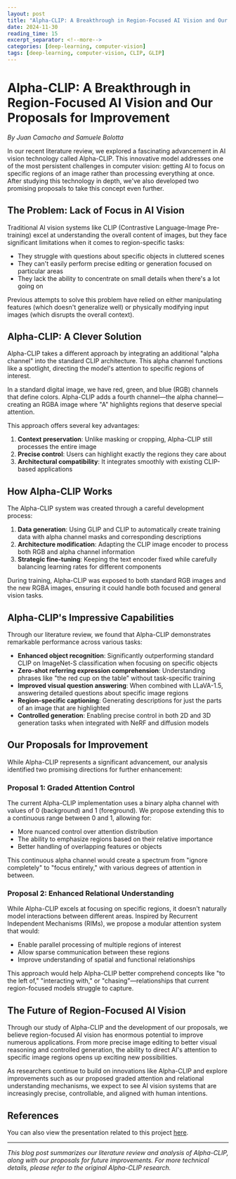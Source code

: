 ```yaml
---
layout: post
title: "Alpha-CLIP: A Breakthrough in Region-Focused AI Vision and Our Proposals for Improvement"
date: 2024-11-30
reading_time: 15
excerpt_separator: <!--more-->
categories: [deep-learning, computer-vision]
tags: [deep-learning, computer-vision, CLIP, GLIP]
---
```


# Alpha-CLIP: A Breakthrough in Region-Focused AI Vision and Our Proposals for Improvement

*By Juan Camacho and Samuele Bolotta*

In our recent literature review, we explored a fascinating advancement in AI vision technology called Alpha-CLIP. This innovative model addresses one of the most persistent challenges in computer vision: getting AI to focus on specific regions of an image rather than processing everything at once. After studying this technology in depth, we've also developed two promising proposals to take this concept even further.

<!--more-->
## The Problem: Lack of Focus in AI Vision

Traditional AI vision systems like CLIP (Contrastive Language-Image Pre-training) excel at understanding the overall content of images, but they face significant limitations when it comes to region-specific tasks:

- They struggle with questions about specific objects in cluttered scenes
- They can't easily perform precise editing or generation focused on particular areas
- They lack the ability to concentrate on small details when there's a lot going on

Previous attempts to solve this problem have relied on either manipulating features (which doesn't generalize well) or physically modifying input images (which disrupts the overall context).

## Alpha-CLIP: A Clever Solution

Alpha-CLIP takes a different approach by integrating an additional "alpha channel" into the standard CLIP architecture. This alpha channel functions like a spotlight, directing the model's attention to specific regions of interest.

In a standard digital image, we have red, green, and blue (RGB) channels that define colors. Alpha-CLIP adds a fourth channel—the alpha channel—creating an RGBA image where "A" highlights regions that deserve special attention.

This approach offers several key advantages:

1. **Context preservation**: Unlike masking or cropping, Alpha-CLIP still processes the entire image
2. **Precise control**: Users can highlight exactly the regions they care about
3. **Architectural compatibility**: It integrates smoothly with existing CLIP-based applications

## How Alpha-CLIP Works

The Alpha-CLIP system was created through a careful development process:

1. **Data generation**: Using GLIP and CLIP to automatically create training data with alpha channel masks and corresponding descriptions
2. **Architecture modification**: Adapting the CLIP image encoder to process both RGB and alpha channel information
3. **Strategic fine-tuning**: Keeping the text encoder fixed while carefully balancing learning rates for different components

During training, Alpha-CLIP was exposed to both standard RGB images and the new RGBA images, ensuring it could handle both focused and general vision tasks.

## Alpha-CLIP's Impressive Capabilities

Through our literature review, we found that Alpha-CLIP demonstrates remarkable performance across various tasks:

- **Enhanced object recognition**: Significantly outperforming standard CLIP on ImageNet-S classification when focusing on specific objects
- **Zero-shot referring expression comprehension**: Understanding phrases like "the red cup on the table" without task-specific training
- **Improved visual question answering**: When combined with LLaVA-1.5, answering detailed questions about specific image regions
- **Region-specific captioning**: Generating descriptions for just the parts of an image that are highlighted
- **Controlled generation**: Enabling precise control in both 2D and 3D generation tasks when integrated with NeRF and diffusion models

## Our Proposals for Improvement

While Alpha-CLIP represents a significant advancement, our analysis identified two promising directions for further enhancement:

### Proposal 1: Graded Attention Control

The current Alpha-CLIP implementation uses a binary alpha channel with values of 0 (background) and 1 (foreground). We propose extending this to a continuous range between 0 and 1, allowing for:

- More nuanced control over attention distribution
- The ability to emphasize regions based on their relative importance
- Better handling of overlapping features or objects

This continuous alpha channel would create a spectrum from "ignore completely" to "focus entirely," with various degrees of attention in between.

### Proposal 2: Enhanced Relational Understanding

While Alpha-CLIP excels at focusing on specific regions, it doesn't naturally model interactions between different areas. Inspired by Recurrent Independent Mechanisms (RIMs), we propose a modular attention system that would:

- Enable parallel processing of multiple regions of interest
- Allow sparse communication between these regions
- Improve understanding of spatial and functional relationships

This approach would help Alpha-CLIP better comprehend concepts like "to the left of," "interacting with," or "chasing"—relationships that current region-focused models struggle to capture.

## The Future of Region-Focused AI Vision

Through our study of Alpha-CLIP and the development of our proposals, we believe region-focused AI vision has enormous potential to improve numerous applications. From more precise image editing to better visual reasoning and controlled generation, the ability to direct AI's attention to specific image regions opens up exciting new possibilities.

As researchers continue to build on innovations like Alpha-CLIP and explore improvements such as our proposed graded attention and relational understanding mechanisms, we expect to see AI vision systems that are increasingly precise, controllable, and aligned with human intentions.

## References

You can also view the presentation related to this project [here](https://docs.google.com/presentation/d/1eMAjxzFkAoLCfhocQs6698eGEfNOWDwgrx6OvEeiphE/edit?usp=drive_link).

---



*This blog post summarizes our literature review and analysis of Alpha-CLIP, along with our proposals for future improvements. For more technical details, please refer to the original Alpha-CLIP research.*